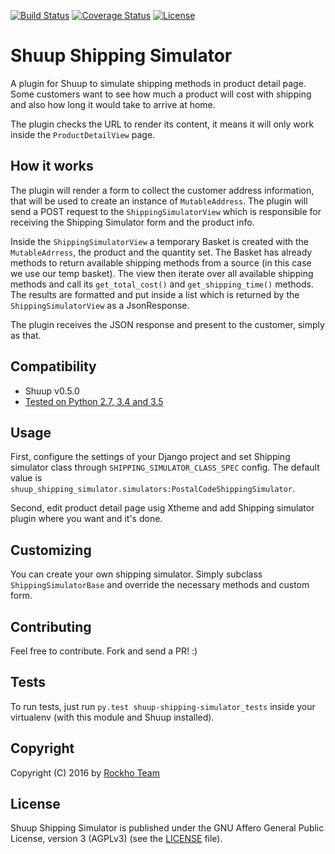 [![Build Status](https://travis-ci.org/rockho-team/shuup-shipping-simulator.svg?branch=master)](https://travis-ci.org/rockho-team/shuup-shipping-simulator)
[![Coverage Status](https://coveralls.io/repos/github/rockho-team/shuup-shipping-simulator/badge.svg?branch=master)](https://coveralls.io/github/rockho-team/shuup-shipping-simulator?branch=master)
[![License](https://img.shields.io/badge/license-AGPLv3-blue.svg)](LICENSE)

# Shuup Shipping Simulator
A plugin for Shuup to simulate shipping methods in product detail page. Some customers want to see how much a product will cost with shipping and also how long it would take to arrive at home.

The plugin checks the URL to render its content, it means it will only work inside the `ProductDetailView` page.

## How it works

The plugin will render a form to collect the customer address information, that will be used to create an instance of `MutableAddress`. The plugin will send a POST request to the `ShippingSimulatorView` which is responsible for receiving the Shipping Simulator form and the product info.

Inside the `ShippingSimulatorView` a temporary Basket is created with the `MutableAdrress`, the product and the quantity set. The Basket has already methods to return available shipping methods from a source (in this case we use our temp basket). The view then iterate over all available shipping methods and call its `get_total_cost()` and `get_shipping_time()` methods. The results are formatted and put inside a list which is returned by the `ShippingSimulatorView` as a JsonResponse.

The plugin receives the JSON response and present to the customer, simply as that.

## Compatibility
* Shuup v0.5.0
* [Tested on Python 2.7, 3.4 and 3.5](https://travis-ci.org/rockho-team/shuup-shipping-simulator)

## Usage

First, configure the settings of your Django project and set Shipping simulator class through `SHIPPING_SIMULATOR_CLASS_SPEC` config. The default value is `shuup_shipping_simulator.simulators:PostalCodeShippingSimulator`.

Second, edit product detail page usig Xtheme and add Shipping simulator plugin where you want and it's done.

## Customizing
You can create your own shipping simulator. Simply subclass `ShippingSimulatorBase` and override the necessary methods and custom form.

## Contributing
Feel free to contribute. Fork and send a PR! :)

## Tests
To run tests, just run `py.test shuup-shipping-simulator_tests` inside your virtualenv (with this module and Shuup installed).


Copyright
---------

Copyright (C) 2016 by [Rockho Team](https://github.com/rockho-team)


License
-------

Shuup Shipping Simulator is published under the GNU Affero General Public License,
version 3 (AGPLv3) (see the [LICENSE](LICENSE) file).
